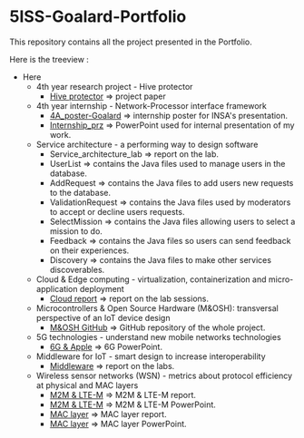 # 5ISS-Goalard-Portfolio

This repository contains all the project presented in the Portfolio.   

Here is the treeview :
- Here
  - 4th year research project - Hive protector
    - [Hive protector](https://github.com/patatorfr/5ISS-Goalard-Portfolio/blob/main/4th%20year%20research%20project%20-%20Hive%20protector/Hive%20protector.pdf) => project paper
  - 4th year internship - Network-Processor interface framework
    - [4A_poster-Goalard](https://github.com/patatorfr/5ISS-Goalard-Portfolio/blob/main/4th%20year%20internship%20-%20%20Network-Processor%20interface%20framework/4A_poster%20-%20Goalard.pdf) => internship poster for INSA's presentation.  
    - [Internship_prz](https://github.com/patatorfr/5ISS-Goalard-Portfolio/blob/main/4th%20year%20internship%20-%20%20Network-Processor%20interface%20framework/Internship_prz%20-%20Goalard.odp) => PowerPoint used for internal presentation of my work.  
  - Service architecture - a performing way to design software
    - Service_architecture_lab => report on the lab.
    - UserList => contains the Java files used to manage users in the database.
    - AddRequest => contains the Java files to add users new requests to the database.
    - ValidationRequest => contains the Java files used by moderators to accept or decline users requests.
    - SelectMission => contains the Java files allowing users to select a mission to do.
    - Feedback => contains the Java files so users can send feedback on their experiences.
    - Discovery => contains the Java files to make other services discoverables.
  - Cloud & Edge computing  - virtualization, containerization and micro-application deployment
    - [Cloud report](https://github.com/patatorfr/5ISS-Goalard-Portfolio/blob/main/Cloud%20%26%20Edge%20computing%20-%20virtualization%2C%20containerization%20and%20micro-application%20deployment/Cloud_edge_report.pdf) => report on the lab sessions.
  - Microcontrollers & Open Source Hardware (M&OSH): transversal perspective of an IoT device design
    - [M&OSH GitHub](https://github.com/MOSH-Insa-Toulouse/5ISS-Goalard-Lacoste) => GitHub repository of the whole project.
  - 5G technologies - understand new mobile networks technologies
    - [6G & Apple](https://github.com/patatorfr/5ISS-Goalard-Portfolio/blob/main/5G%20technologies%20-%20understand%20new%20mobile%20networks%20technologies/6G.odp) => 6G PowerPoint.  
  - Middleware for IoT - smart design to increase interoperability
    - [Middleware](https://github.com/patatorfr/5ISS-Goalard-Portfolio/blob/main/Middleware%20for%20IoT%20-%20smart%20design%20to%20increase%20interoperability/Middleware_for_IoT.pdf) => report on the labs.  
  - Wireless sensor networks (WSN) - metrics about protocol efficiency at physical and MAC layers
    - [M2M & LTE-M](https://github.com/patatorfr/5ISS-Goalard-Portfolio/blob/main/Wireless%20sensor%20networks%20(WSN)%20-%20metrics%20about%20protocol%20efficiency%20at%20physical%20and%20MAC%20layers/M2M_%26_LTE-M.pdf) => M2M & LTE-M report.
    - [M2M & LTE-M](https://github.com/patatorfr/5ISS-Goalard-Portfolio/blob/main/Wireless%20sensor%20networks%20(WSN)%20-%20metrics%20about%20protocol%20efficiency%20at%20physical%20and%20MAC%20layers/M2M_%26_LTE-M.pptx) => M2M & LTE-M PowerPoint.
    - [MAC layer](https://github.com/patatorfr/5ISS-Goalard-Portfolio/blob/main/Wireless%20sensor%20networks%20(WSN)%20-%20metrics%20about%20protocol%20efficiency%20at%20physical%20and%20MAC%20layers/MAC_layer.pdf) => MAC layer report.
    - [MAC layer](https://github.com/patatorfr/5ISS-Goalard-Portfolio/blob/main/Wireless%20sensor%20networks%20(WSN)%20-%20metrics%20about%20protocol%20efficiency%20at%20physical%20and%20MAC%20layers/MAC_layer.pptx) => MAC layer PowerPoint.  
